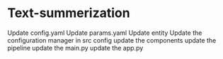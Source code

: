 # Text-summerization
Update config.yaml
Update params.yaml
Update entity
Update the configuration manager in src config
update the components
update the pipeline
update the main.py
update the app.py
